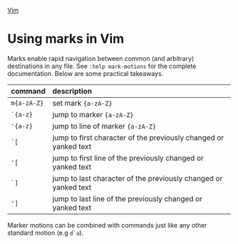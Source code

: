 [Vim](Vim)

# Using marks in Vim

Marks enable rapid navigation between common (and arbitrary) destinations in any file. See `:help mark-motions` for the complete documentation. Below are some practical takeaways.

| command      | description                                                      |
| :--          | :--                                                              |
| `m{a-zA-Z}`  | set mark `{a-zA-Z}`                                              |
| `` `{a-z} `` | jump to marker `{a-zA-Z}`                                        |
| `'{a-z}`     | jump to line of marker `{a-zA-Z}`                                |
| `` `[ ``     | jump to first character of the previously changed or yanked text |
| `'[`         | jump to first line of the previously changed or yanked text      |
| `` `] ``     | jump to last character of the previously changed or yanked text  |
| `']`         | jump to last line of the previously changed or yanked text       |

Marker motions can be combined with commands just like any other standard motion (e.g ``d`a``).
